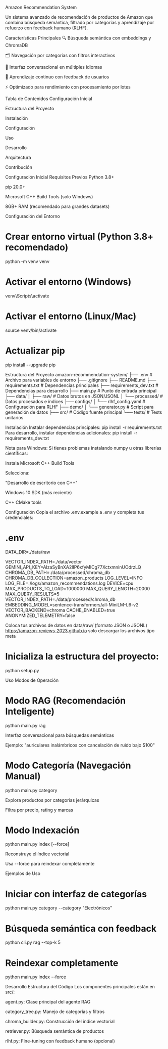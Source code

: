 Amazon Recommendation System


Un sistema avanzado de recomendación de productos de Amazon que combina búsqueda semántica, filtrado por categorías y aprendizaje por refuerzo con feedback humano (RLHF).

Características Principales
🔍 Búsqueda semántica con embeddings y ChromaDB

🗂️ Navegación por categorías con filtros interactivos

💬 Interfaz conversacional en múltiples idiomas

🧠 Aprendizaje continuo con feedback de usuarios

⚡ Optimizado para rendimiento con procesamiento por lotes

Tabla de Contenidos
Configuración Inicial

Estructura del Proyecto

Instalación

Configuración

Uso

Desarrollo

Arquitectura

Contribución

Configuración Inicial
Requisitos Previos
Python 3.8+

pip 20.0+

Microsoft C++ Build Tools (solo Windows)

8GB+ RAM (recomendado para grandes datasets)

Configuración del Entorno

# Crear entorno virtual (Python 3.8+ recomendado)
python -m venv venv

# Activar el entorno (Windows)
venv\Scripts\activate

# Activar el entorno (Linux/Mac)
source venv/bin/activate

# Actualizar pip
pip install --upgrade pip

Estructura del Proyecto
amazon-recommendation-system/
├── .env                    # Archivo para variables de entorno
├── .gitignore
├── README.md
├── requirements.txt        # Dependencias principales
├── requirements_dev.txt    # Dependencias para desarrollo
├── main.py                 # Punto de entrada principal
├── data/
│   ├── raw/                # Datos brutos en JSON/JSONL
│   └── processed/          # Datos procesados e índices
├── configs/
│   └── rlhf_config.yaml    # Configuración para RLHF
├── demo/
│   └── generator.py        # Script para generación de datos
├── src/                    # Código fuente principal
└── tests/                  # Tests unitarios

Instalación
Instalar dependencias principales:
pip install -r requirements.txt
Para desarrollo, instalar dependencias adicionales:
pip install -r requirements_dev.txt

Nota para Windows: Si tienes problemas instalando numpy u otras librerías científicas:

Instala Microsoft C++ Build Tools

Selecciona:

"Desarrollo de escritorio con C++"

Windows 10 SDK (más reciente)

C++ CMake tools

Configuración
Copia el archivo .env.example a .env y completa tus credenciales:
# .env
DATA_DIR=./data/raw

VECTOR_INDEX_PATH=./data/vector
GEMINI_API_KEY=AIzaSyBnXA2lIP6xfyMICg77XctxmninUOdrzLQ
CHROMA_DB_PATH=./data/processed/chroma_db
CHROMA_DB_COLLECTION=amazon_products
LOG_LEVEL=INFO
LOG_FILE=./logs/amazon_recommendations.log
DEVICE=cpu
MAX_PRODUCTS_TO_LOAD=1000000
MAX_QUERY_LENGTH=20000
MAX_QUERY_RESULTS=5
VECTOR_INDEX_PATH=./data/processed/chroma_db
EMBEDDING_MODEL=sentence-transformers/all-MiniLM-L6-v2
VECTOR_BACKEND=chroma
CACHE_ENABLED=true
ANONYMIZED_TELEMETRY=false

Coloca tus archivos de datos en data/raw/ (formato JSON o JSONL)
https://amazon-reviews-2023.github.io
solo descargar los archivos tipo meta
# Inicializa la estructura del proyecto:
python setup.py

Uso
Modos de Operación

# Modo RAG (Recomendación Inteligente)
python main.py rag

Interfaz conversacional para búsquedas semánticas

Ejemplo: "auriculares inalámbricos con cancelación de ruido bajo $100"

# Modo Categoría (Navegación Manual)
python main.py category

Explora productos por categorías jerárquicas

Filtra por precio, rating y marcas

# Modo Indexación
python main.py index [--force]

Reconstruye el índice vectorial

Usa --force para reindexar completamente


Ejemplos de Uso

# Iniciar con interfaz de categorías
python main.py category --category "Electrónicos"

# Búsqueda semántica con feedback
python cli.py rag --top-k 5

# Reindexar completamente
python main.py index --force

Desarrollo
Estructura del Código
Los componentes principales están en src/:

agent.py: Clase principal del agente RAG

category_tree.py: Manejo de categorías y filtros

chroma_builder.py: Construcción del índice vectorial

retriever.py: Búsqueda semántica de productos

rlhf.py: Fine-tuning con feedback humano (opcional)
